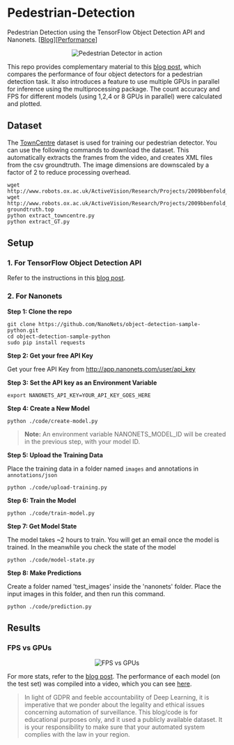 # Pedestrian-Detection

Pedestrian Detection using the TensorFlow Object Detection API and Nanonets. [[Blog](https://medium.com/nanonets/how-to-automate-surveillance-easily-with-deep-learning-4eb4fa0cd68d)][[Performance](https://www.youtube.com/watch?v=0hWW6FVcFAo)]

<p align="center">
  <img src="/output.gif" alt="Pedestrian Detector in action"></img>
</p>

This repo provides complementary material to this [blog post](https://medium.com/nanonets/how-to-automate-surveillance-easily-with-deep-learning-4eb4fa0cd68d), which compares the performance of four object detectors for a pedestrian detection task. It also introduces a feature to use multiple GPUs in parallel for inference using the multiprocessing package. The count accuracy and FPS for different models (using 1,2,4 or 8 GPUs in parallel) were calculated and plotted.

## Dataset
The [TownCentre](http://www.robots.ox.ac.uk/ActiveVision/Research/Projects/2009bbenfold_headpose/project.html#datasets) dataset is used for training our pedestrian detector. You can use the following commands to download the dataset. This automatically extracts the frames from the video, and creates XML files from the csv groundtruth. The image dimensions are downscaled by a factor of 2 to reduce processing overhead.
```
wget http://www.robots.ox.ac.uk/ActiveVision/Research/Projects/2009bbenfold_headpose/Datasets/TownCentreXVID.avi
wget http://www.robots.ox.ac.uk/ActiveVision/Research/Projects/2009bbenfold_headpose/Datasets/TownCentre-groundtruth.top
python extract_towncentre.py
python extract_GT.py
```
## Setup
### 1. For TensorFlow Object Detection API
Refer to the instructions in this [blog post](https://medium.com/nanonets/how-to-automate-surveillance-easily-with-deep-learning-4eb4fa0cd68d).

### 2. For Nanonets
**Step 1: Clone the repo**
```
git clone https://github.com/NanoNets/object-detection-sample-python.git
cd object-detection-sample-python
sudo pip install requests
```
**Step 2: Get your free API Key**

Get your free API Key from http://app.nanonets.com/user/api_key

**Step 3: Set the API key as an Environment Variable**
```
export NANONETS_API_KEY=YOUR_API_KEY_GOES_HERE
```
**Step 4: Create a New Model**
```
python ./code/create-model.py
```
>**Note:** An environment variable NANONETS_MODEL_ID will be created in the previous step, with your model ID.

**Step 5: Upload the Training Data**

Place the training data in a folder named `images` and annotations in `annotations/json`
```
python ./code/upload-training.py
```
**Step 6: Train the Model**
```
python ./code/train-model.py
```
**Step 7: Get Model State**

The model takes ~2 hours to train. You will get an email once the model is trained. In the meanwhile you check the state of the model
```
python ./code/model-state.py
```
**Step 8: Make Predictions**

Create a folder named 'test_images' inside the 'nanonets' folder. Place the input images in this folder, and then run this command.
```
python ./code/prediction.py
```

## Results
### FPS vs GPUs
<p align="center">
  <img src="/fps.png" alt="FPS vs GPUs"></img>
</p>

For more stats, refer to the [blog post](https://medium.com/nanonets/how-to-automate-surveillance-easily-with-deep-learning-4eb4fa0cd68d).
The performance of each model (on the test set) was compiled into a video, which you can see [here](https://www.youtube.com/watch?v=0hWW6FVcFAo).

>In light of GDPR and feeble accountability of Deep Learning, it is imperative that we ponder about the legality and ethical issues concerning automation of surveillance. This blog/code is for educational purposes only, and it used a publicly available dataset. It is your responsibility to make sure that your automated system complies with the law in your region.

